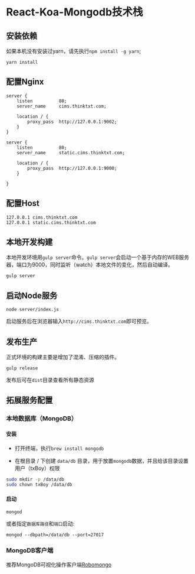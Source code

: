 # React-Koa-Mongodb技术栈

## 安装依赖

如果本机没有安装过yarn，请先执行`npm install -g yarn`;

```
yarn install
```

## 配置Nginx

```
server {
    listen          80;
    server_name     cims.thinktxt.com;

    location / {
        proxy_pass  http://127.0.0.1:9002;
    }
}

server {
    listen          80;
    server_name     static.cims.thinktxt.com;

    location / {
        proxy_pass  http://127.0.0.1:9000;
    }

}
```

## 配置Host

```
127.0.0.1 cims.thinktxt.com
127.0.0.1 static.cims.thinktxt.com
```

## 本地开发构建

本地开发环境用`gulp server`命令。`gulp server`会启动一个基于内存的WEB服务器，端口为9000，同时监听（watch）本地文件的变化，然后自动编译。

```
gulp server
```

## 启动Node服务

```
node server/index.js
```

启动服务后在浏览器输入`http://cims.thinktxt.com`即可预览。


## 发布生产

正式环境的构建主要是增加了混淆、压缩的插件。

```
gulp release
```

发布后可在`dist`目录查看所有静态资源


## 拓展服务配置

### 本地数据库（MongoDB）

#### 安装

* 打开终端，执行`brew install mongodb`

* 在根目录 / 下创建 `data/db` 目录，用于放置`mongodb`数据，并且给该目录设置用户（txBoy）权限

```bash
sudo mkdir -p /data/db
sudo chown txBoy /data/db
```

#### 启动

```
mongod
```

或者指定`数据库路径`和`端口`启动:

```
mongod --dbpath=/data/db --port=27017
```

### MongoDB客户端

推荐MongoDB可视化操作客户端[Robomongo](https://robomongo.org/download)
